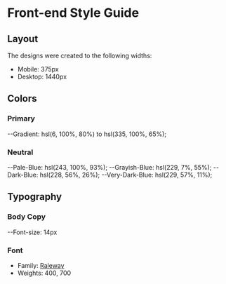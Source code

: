 # Front-end Style Guide

## Layout

The designs were created to the following widths:

- Mobile: 375px
- Desktop: 1440px

## Colors

### Primary

--Gradient: hsl(6, 100%, 80%) to hsl(335, 100%, 65%);

### Neutral

--Pale-Blue: hsl(243, 100%, 93%);
--Grayish-Blue: hsl(229, 7%, 55%);
--Dark-Blue: hsl(228, 56%, 26%);
--Very-Dark-Blue: hsl(229, 57%, 11%);

## Typography

### Body Copy

--Font-size: 14px

### Font

- Family: [Raleway](https://fonts.google.com/specimen/Raleway)
- Weights: 400, 700
